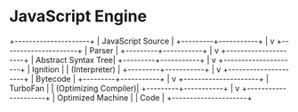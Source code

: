 # JavaScript Engine 
+---------------------+
| JavaScript Source   |
+---------+-----------+
          |
          v
+---------------------+
|     Parser          |
+---------+-----------+
          |
          v
+---------------------+
| Abstract Syntax Tree|
+---------+-----------+
          |
          v
+---------------------+
|     Ignition        |
|   (Interpreter)     |
+---------+-----------+
          |
          v
+---------------------+
|     Bytecode        |
+---------+-----------+
          |
          v
+---------------------+
|     TurboFan        |
| (Optimizing Compiler)|
+---------+-----------+
          |
          v
+---------------------+
|   Optimized Machine |
|        Code         |
+---------------------+
